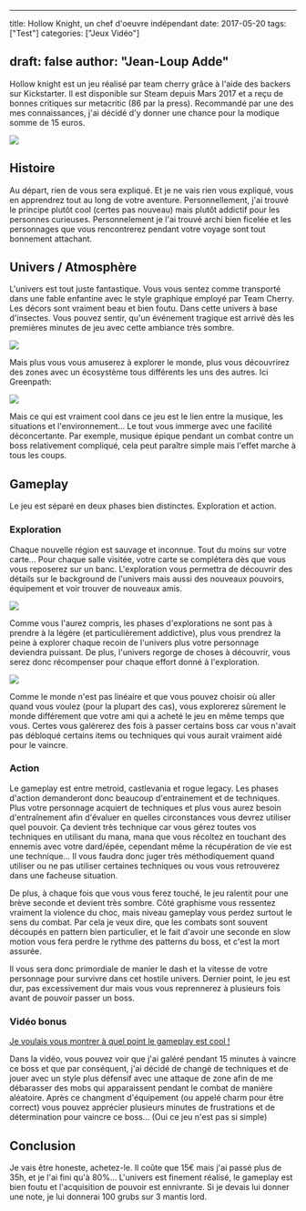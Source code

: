 
---
title: Hollow Knight, un chef d'oeuvre indépendant
date: 2017-05-20
tags: ["Test"]
categories: ["Jeux Vidéo"]

draft: false
author: "Jean-Loup Adde"
---

Hollow knight est un jeu réalisé par team cherry grâce à l'aide des
backers sur Kickstarter. Il est disponible sur Steam depuis Mars 2017 et
a reçu de bonnes critiques sur metacritic (86 par la press). Recommandé
par une des mes connaissances, j'ai décidé d'y donner une chance pour la
modique somme de 15 euros.

![](/post_preview/20170520_143221_header.jpg)

## Histoire

Au départ, rien de vous sera expliqué. Et je ne vais rien vous expliqué,
vous en apprendrez tout au long de votre aventure. Personnellement, j'ai
trouvé le principe plutôt cool (certes pas nouveau) mais plutôt addictif
pour les personnes curieuses. Personnelement je l'ai trouvé archi bien
ficelée et les personnages que vous rencontrerez pendant votre voyage
sont tout bonnement attachant.

## Univers / Atmosphère

L'univers est tout juste fantastique. Vous vous sentez comme transporté
dans une fable enfantine avec le style graphique employé par Team
Cherry. Les décors sont vraiment beau et bien foutu. Dans cette univers
à base d'insectes. Vous pouvez sentir, qu'un événement tragique est
arrivé dès les premières minutes de jeu avec cette ambiance très
sombre.

<div class="figure">

![](https://lh3.googleusercontent.com/8RctvoOLWhJ7hNCIwMucavvZyWaS1dQ6CyIXO0FhxMZYIKxYJgnR2o9wCZBGX_x-D2h_ODFYhny1NEFb5ecW1xaYHWWhXBpKJD5PYV3vaBWNQUAGtsDNhcMhZojyIe9Oxz06j7DmnrkrgdSuWca3Gy_yur71U-aZUpNqj6Vzo19mTyF9xGVG7C0ZLd6tEZbZLMFgMftyzzY7bHk89jiOICUJ0U7NktejWEDmV-Ov8Mn7BMdY5eHvtHcKkyYBq-cvou2jECENfYgOUqCZMHpFiZjnHU0ngvDTPP25ALy1UIS2QsVkBD6deInS84ksPakOHDxw7GxKfVgriPYAAISFFHZRmXxmB5QLLmklb5fbc9xmmuvjr078Ve08k7_rBuHUIsw-hCjtkSWikpye1t_uuc2XDrKbl81vcZrxn3olYh4yqREK63s9f69Twgzemm-WMZcHf4WmX-U8Dn8fXw-FQECkli6WsHDk1S0AYKIweInmjhv7qiMqbR5_duwt8gdc_K2-QF5JSz3eN0X21oqp8DtKbJw1klpI2s5OB97u9EkaXECELnY3xmJxGo3gDngLKkKrX3Czz7poX1FffaAgwTrUuZxydEkgwgrXEgxs_TClHMt8mq_bAlLZEgrQQoZPDRz4jU-daaXZhYN1droxLmJsqIBCEHI3SOk2Mp5bkPc=w1360-h768-no)

</div>

Mais plus vous vous amuserez à explorer le monde, plus vous découvrirez
des zones avec un écosystème tous différents les uns des autres. Ici
Greenpath:

<div class="figure">

![](https://lh3.googleusercontent.com/rtlsDlTi45Knv-c9kj0SSyOW-xXcgTq83J8bRsiwL3bcTY4dI_ex72ETVdiHcczSbnA5spTnKV-SGNSkLL72OvlQJOklI08hwFokF7lpzEwdsysYYR4IlVJsKiANLDvcaCsnZS0IrHhoID0b1MvCd8uyikEnfyWcG0cYSuj3QGhuLUYLyQZrKkyDMuA4GHx_RXWXLKo4eb0o2TS0O1vS3joT_IXdlYzXb44tWBVK3o_4TEDS0BjGxzJmrL6LqLUE0MNgv19A06eO3dq9m5pfk9d4DRzixRZB5wwd3-yc2-r-mvVmwB_Knm0Nq0IRVCP0Ximjkjx3gyB616rEqV2qUoXvvnUOZkUCpFv-3vsYeiVFp0NvPg83nlVCpncs93L5zg-qSmQJ3VnlLmtfQmufemTs1_eWH-DVbSkbKzEdsN3UtMeXwa-2AzP-nmR_1NzJbD6fcKNaJapHasu1i0b2vn_n6QjpeLRf_bGl_bqaY9GPItDoOGxFjLjNvfgRVIYDOJAawo9YVoi044SDxVjD36VyafjTLgNHtJWP5aeQD4epEJdEjPg-0VSIa9FG3t0fpbVl9VFKmuX9ZZdJFOhYjyQnt4-lAE0whgTHpqnpHFXubGRkoscZY5skxinGtUd013SQ_e6nu7-SGjsYNndibAXNiosMa7t_G5L235EtQ10=w1683-h950-no)

</div>

Mais ce qui est vraiment cool dans ce jeu est le lien entre la musique,
les situations et l'environnement... Le tout vous immerge avec une
facilité déconcertante. Par exemple, musique épique pendant un combat
contre un boss relativement compliqué, cela peut paraître simple mais
l'effet marche à tous les coups.

## Gameplay

Le jeu est séparé en deux phases bien distinctes. Exploration et action.

### Exploration

Chaque nouvelle région est sauvage et inconnue. Tout du moins sur votre
carte... Pour chaque salle visitée, votre carte se complétera dès que
vous vous reposerez sur un banc. L'exploration vous permettra de
découvrir des détails sur le background de l'univers mais aussi des
nouveaux pouvoirs, équipement et voir trouver de nouveaux
amis.

<div class="figure">

![](https://lh3.googleusercontent.com/SbE00jQvXwfIhOoVJZ_JXI3aPqScTBeCJUky1K51DehIsPB_ABpnpx5_JhHe6PXupfG4l9TnPL8FkQ3uCfNZVfmEEvwCAUBw9iX2mY8DTucTjtiBVnonkuswrQ0u7Xo-XOsb8sfqt2rFmBDvFzYSJesYmeXAPnzMEF8WTdLWd4WVM-LtWbpe1wsSEiPkV1K4wiepDZmu3TwkwdpYhuiV0eeGgOpJ4o-8-oojHYzQdMM91l25FOHblHf_mf2LKls7em9ddhVdd7aC1c_9o20eWVNe3SnxIewGSplpvIfPwGEaP39JAs0hFzDsUp5oOEK1GSVApcFw4VW2qq8N8EmQ37d8NC82jWKUeA2WXAcUL-118UL8M0AM8C7D86CXFAxnN1aJIvkrqWU97Qljwn0ZT47rodMo8JqmkbPqXMPUmmBHfZ4nzBXl5OhZQ71MnoH23Cd-6y69ZVEOoFvBrKO9FsAYzc7M9uVAF1PU10eEplNjk7__0-BiMP6v5lt7PtXmBlAumkCWNjhPIUejivgp4ds7Qik5g4CVRthmz2jRgtLWGS5V2qOrhhFnl6xnNHv8A_G4VnfZ4sJprNrfrYfYv5Gk-2N2KPEPq0CeMvwF8rGgeGmIazPYEqCBNoR2csq7QxV7KAlRapvyAPMYiA5_w0kCDXE0bk7_ylDXyR_CNoQ=w1360-h768-no)

</div>

Comme vous l'aurez compris, les phases d'explorations ne sont pas à
prendre à la légère (et particulièrement addictive), plus vous prendrez
la peine à explorer chaque recoin de l'univers plus votre personnage
deviendra puissant. De plus, l'univers regorge de choses à découvrir,
vous serez donc récompenser pour chaque effort donné à
l'exploration.

<div class="figure">

![](https://lh3.googleusercontent.com/LQntUEb0DY3s7rigTc9NhC3NziLlGgay0Rt5vTxzVKLaANEgSkK4xex4SnjnpgJl07Yn72N2jtpn4t6RmZWJ22Cjx9cujXQzVdU7VzqVpz3Fl62UqSpeHCR5FQU01cuKn-LaG--a1lKYn2B_e75uJ1JST-VLxNqmDN-mg_c9pIBpASpQ0GHe1AoCujwaDpv3SYBMPUjCatOmOPLk7uVITT-Pn19zhs2izfcX1NkBrjPhwatWr6yjrw175KA5vRmxtXGZLd7h75Ix8hy236W85Q9-rae5RBXXMWRDCteCRi3CnjVmNI6lerSQN400Ai5Evop3FUCok7r_gQZIfsvM8XLUdkEMs_D2WJGjVQJAJSrZebYgj8TQcHMzCCq-j6YBY8fF0L943K39GJNa-8htIqzGQZrtUnS7V3H4JPjQm49mlBjw1Gf1-P-r-C1942RDhcc-x4rSzLWVNn01jQS_XptBc6LpAVk5l6PPqafmoY-LQG32o0UUrwvxQ0x54X_ezH5qQEgPsHnyIjwYn8P8evhA1yltsBNXV0RM4zD3B2fLOTbSo6nzquSTzsNkGjE_ETm4pC7yg98TNe9MvuyatCt5YCUCQH3CWAXkmGqGS_1nDSTDxhXT8SpOFG44WWLaSWLcyfeuPaiMXIHmFj6V0MliCYPLRWz1SoOxl710sUE=w1360-h768-no)

</div>

Comme le monde n'est pas linéaire et que vous pouvez choisir où aller
quand vous voulez (pour la plupart des cas), vous explorerez sûrement le
monde différement que votre ami qui a acheté le jeu en même temps que
vous. Certes vous galérerez des fois à passer certains boss car vous
n'avait pas débloqué certains items ou techniques qui vous aurait
vraiment aidé pour le vaincre.

### Action

Le gameplay est entre metroid, castlevania et rogue legacy. Les phases
d'action demanderont donc beaucoup d'entrainement et de techniques. Plus
votre personnage acquiert de techniques et plus vous aurez besoin
d'entraînement afin d'évaluer en quelles circonstances vous devrez
utiliser quel pouvoir. Ça devient très technique car vous gérez toutes
vos techniques en utilisant du mana, mana que vous récoltez en touchant
des ennemis avec votre dard/épée, cependant même la récupération de vie
est une technique... Il vous faudra donc juger très méthodiquement quand
utiliser ou ne pas utiliser certaines techniques ou vous vous
retrouverez dans une facheuse situation.

De plus, à chaque fois que vous vous ferez touché, le jeu ralentit pour
une brève seconde et devient très sombre. Côté graphisme vous ressentez
vraiment la violence du choc, mais niveau gameplay vous perdez surtout
le sens du combat. Par cela je veux dire, que les combats sont souvent
découpés en pattern bien particulier, et le fait d'avoir une seconde en
slow motion vous fera perdre le rythme des patterns du boss, et c'est la
mort assurée.

Il vous sera donc primordiale de manier le dash et la vitesse de votre
personnage pour survivre dans cet hostile univers. Dernier point, le jeu
est dur, pas excessivement dur mais vous vous reprennerez à plusieurs
fois avant de pouvoir passer un boss.

### Vidéo bonus

[Je voulais vous montrer à quel point le gameplay est cool
\!](https://youtu.be/XSCchVtW4AE?t=21s)

Dans la vidéo, vous pouvez voir que j'ai galéré pendant 15 minutes à
vaincre ce boss et que par conséquent, j'ai décidé de changé de
techniques et de jouer avec un style plus défensif avec une attaque de
zone afin de me débarasser des mobs qui apparaissent pendant le combat
de manière aléatoire. Après ce changment d'équipement (ou appelé charm
pour être correct) vous pouvez apprécier plusieurs minutes de
frustrations et de détermination pour vaincre ce boss... (Oui ce jeu
n'est pas si simple)

## Conclusion

Je vais être honeste, achetez-le. Il coûte que 15€ mais j'ai passé plus
de 35h, et je l'ai fini qu'à 80%... L'univers est finement réalisé, le
gameplay est bien foutu et l'acquisition de pouvoir est ennivrante. Si
je devais lui donner une note, je lui donnerai 100 grubs sur 3 mantis
lord.

